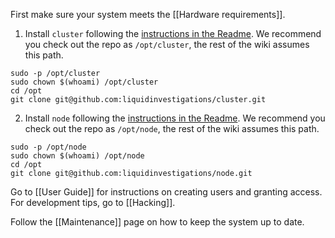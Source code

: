 First make sure your system meets the [[Hardware requirements]].

1. Install `cluster` following the [instructions in the Readme](https://github.com/liquidinvestigations/cluster#quick-start). We recommend you check out the repo as `/opt/cluster`, the rest of the wiki assumes this path.
```shell
sudo -p /opt/cluster
sudo chown $(whoami) /opt/cluster
cd /opt
git clone git@github.com:liquidinvestigations/cluster.git
```
2. Install `node` following the [instructions in the Readme](https://github.com/liquidinvestigations/node#installation). We recommend you check out the repo as `/opt/node`, the rest of the wiki assumes this path.
```shell
sudo -p /opt/node
sudo chown $(whoami) /opt/node
cd /opt
git clone git@github.com:liquidinvestigations/node.git
```

Go to [[User Guide]] for instructions on creating users and granting access. For development tips, go to [[Hacking]].

Follow the [[Maintenance]] page on how to keep the system up to date.